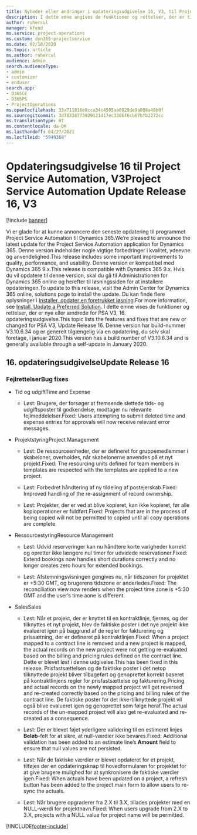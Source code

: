 ```yaml
---
title: Nyheder eller ændringer i opdateringsudgivelse 16, V3, til Project Service Automation
description: I dette emne angives de funktioner og rettelser, der er tilgængelige til Project Service Automation, opdateringsudgivelse 16, V3.
author: ruhercul
manager: kfend
ms.service: project-operations
ms.custom: dyn365-projectservice
ms.date: 02/18/2020
ms.topic: article
ms.author: ruhercul
audience: Admin
search.audienceType:
- admin
- customizer
- enduser
search.app:
- D365CE
- D365PS
- ProjectOperations
ms.openlocfilehash: 33a711816e8cca34c4595aa0929de9a808a48b0f
ms.sourcegitcommit: 3d78338773929121d17ec3386f6cb67bfb2272cc
ms.translationtype: HT
ms.contentlocale: da-DK
ms.lasthandoff: 04/27/2021
ms.locfileid: "5949368"
---
```

# <a name="project-service-automation-update-release-16-v3"></a><span data-ttu-id="d6d4f-103">Opdateringsudgivelse 16 til Project Service Automation, V3</span><span class="sxs-lookup"><span data-stu-id="d6d4f-103">Project Service Automation Update Release 16, V3</span></span>

[!include [banner](../includes/psa-now-project-operations.md)]

<span data-ttu-id="d6d4f-104">Vi er glade for at kunne annoncere den seneste opdatering til programmet Project Service Automation til Dynamics 365.</span><span class="sxs-lookup"><span data-stu-id="d6d4f-104">We’re pleased to announce the latest update for the Project Service Automation application for Dynamics 365.</span></span> <span data-ttu-id="d6d4f-105">Denne version indeholder nogle vigtige forbedringer i kvalitet, ydeevne og anvendelighed.</span><span class="sxs-lookup"><span data-stu-id="d6d4f-105">This release includes some important improvements to quality, performance, and usability.</span></span>  <span data-ttu-id="d6d4f-106">Denne version er kompatibel med Dynamics 365 9.x.</span><span class="sxs-lookup"><span data-stu-id="d6d4f-106">This release is compatible with Dynamics 365 9.x.</span></span> <span data-ttu-id="d6d4f-107">Hvis du vil opdatere til denne version, skal du gå til Administrationen for Dynamics 365 online og herefter til løsningssiden for at installere opdateringen.</span><span class="sxs-lookup"><span data-stu-id="d6d4f-107">To update to this release, visit the Admin Center for Dynamics 365 online, solutions page to install the update.</span></span> <span data-ttu-id="d6d4f-108">Du kan finde flere oplysninger i [Installer, opdater en foretrukket løsning](/dynamics365/project-service/upgrade-psa-home-page).</span><span class="sxs-lookup"><span data-stu-id="d6d4f-108">For more information, see [Install, Update a Preferred Solution](/dynamics365/project-service/upgrade-psa-home-page).</span></span>
<span data-ttu-id="d6d4f-109">I dette emne vises de funktioner og rettelser, der er nye eller ændrede for PSA V3, 16. opdateringsudgivelse.</span><span class="sxs-lookup"><span data-stu-id="d6d4f-109">This topic lists the features and fixes that are new or changed for PSA V3, Update Release 16.</span></span> <span data-ttu-id="d6d4f-110">Denne version har build-nummer V3.10.6.34 og er generelt tilgængelig via en opdatering, du selv skal foretage, i januar 2020.</span><span class="sxs-lookup"><span data-stu-id="d6d4f-110">This version has a build number of V3.10.6.34 and is generally available through a self-update in January 2020.</span></span>


## <a name="update-release-16"></a><span data-ttu-id="d6d4f-111">16. opdateringsudgivelse</span><span class="sxs-lookup"><span data-stu-id="d6d4f-111">Update Release 16</span></span>

### <a name="bug-fixes"></a><span data-ttu-id="d6d4f-112">Fejlrettelser</span><span class="sxs-lookup"><span data-stu-id="d6d4f-112">Bug fixes</span></span>

-   <span data-ttu-id="d6d4f-113">Tid og udgift</span><span class="sxs-lookup"><span data-stu-id="d6d4f-113">Time and Expense</span></span>

    -   <span data-ttu-id="d6d4f-114">Løst: Brugere, der forsøger at fremsende slettede tids- og udgiftsposter til godkendelse, modtager nu relevante fejlmeddelelser.</span><span class="sxs-lookup"><span data-stu-id="d6d4f-114">Fixed: Users attempting to submit deleted time and expense entries for approvals will now receive relevant error messages.</span></span>

-   <span data-ttu-id="d6d4f-115">Projektstyring</span><span class="sxs-lookup"><span data-stu-id="d6d4f-115">Project Management</span></span>

    -   <span data-ttu-id="d6d4f-116">Løst: De ressourceenheder, der er defineret for gruppemedlemmer i skabeloner, overholdes, når skabelonerne anvendes på et nyt projekt.</span><span class="sxs-lookup"><span data-stu-id="d6d4f-116">Fixed: The resourcing units defined for team members in templates are respected with the templates are applied to a new project.</span></span>

    -   <span data-ttu-id="d6d4f-117">Løst: Forbedret håndtering af ny tildeling af postejerskab.</span><span class="sxs-lookup"><span data-stu-id="d6d4f-117">Fixed: Improved handling of the re-assignment of record ownership.</span></span>

    -   <span data-ttu-id="d6d4f-118">Løst: Projekter, der er ved at blive kopieret, kan ikke kopieret, før alle kopioperationer er fuldført.</span><span class="sxs-lookup"><span data-stu-id="d6d4f-118">Fixed: Projects that are in the process of being copied will not be permitted to copied until all copy operations are complete.</span></span>

-   <span data-ttu-id="d6d4f-119">Ressourcestyring</span><span class="sxs-lookup"><span data-stu-id="d6d4f-119">Resource Management</span></span>

    -   <span data-ttu-id="d6d4f-120">Løst: Udvid reserveringer kan nu håndtere korte varigheder korrekt og opretter ikke længere nul timer for udvidede reservationer.</span><span class="sxs-lookup"><span data-stu-id="d6d4f-120">Fixed: Extend bookings now handles short durations correctly and no longer creates zero hours for extended bookings.</span></span>

    -   <span data-ttu-id="d6d4f-121">Løst: Afstemningsvisningen gengives nu, når tidszonen for projektet er +5:30 GMT, og brugerens tidszone er anderledes.</span><span class="sxs-lookup"><span data-stu-id="d6d4f-121">Fixed: The reconciliation view now renders when the project time zone is +5:30 GMT and the user’s time aone is different.</span></span>

-   <span data-ttu-id="d6d4f-122">Sales</span><span class="sxs-lookup"><span data-stu-id="d6d4f-122">Sales</span></span>

    -   <span data-ttu-id="d6d4f-123">Løst: Når et projekt, der er knyttet til en kontraktlinje, fjernes, og der tilknyttes et nyt projekt, blev de faktiske poster i det nye projekt ikke evalueret igen på baggrund af de regler for fakturering og prissætning, der er defineret på kontraktlinjen.</span><span class="sxs-lookup"><span data-stu-id="d6d4f-123">Fixed: When a project mapped to a contract line is removed and a new project is mapped, the actual records on the new project were not getting re-evaluated based on the billing and pricing rules defined on the contract line.</span></span> <span data-ttu-id="d6d4f-124">Dette er blevet løst i denne udgivelse.</span><span class="sxs-lookup"><span data-stu-id="d6d4f-124">This has been fixed in this release.</span></span> <span data-ttu-id="d6d4f-125">Prisfastsættelsen og de faktiske poster i det netop tilknyttede projekt bliver tilbageført og genoprettet korrekt baseret på kontraktlinjens regler for prisfastsættelse og fakturering.</span><span class="sxs-lookup"><span data-stu-id="d6d4f-125">Pricing and actual records on the newly mapped project will get reversed and re-created correctly based on the pricing and billing rules of the contract line.</span></span> <span data-ttu-id="d6d4f-126">De faktiske poster for det ikke-tilknyttede projekt vil også blive evalueret igen og genoprettet som følge heraf.</span><span class="sxs-lookup"><span data-stu-id="d6d4f-126">The actual records of the un-mapped project will also get re-evaluated and re-created as a consequence.</span></span>

    -   <span data-ttu-id="d6d4f-127">Løst: Der er blevet føjet yderligere validering til en estimeret linjes **Beløb**-felt for at sikre, at null-værdier ikke bevares.</span><span class="sxs-lookup"><span data-stu-id="d6d4f-127">Fixed: Additional validation has been added to an estimate line’s **Amount** field to ensure that null values are not persisted.</span></span>

    -   <span data-ttu-id="d6d4f-128">Løst: Når de faktiske værdier er blevet opdateret for et projekt, tilføjes der en opdateringsknap til hovedformularen for projektet for at give brugere mulighed for at synkronisere de faktiske værdier igen.</span><span class="sxs-lookup"><span data-stu-id="d6d4f-128">Fixed: When actuals have been updated on a project, a refresh button has been added to the project main form to allow users to re-sync the actuals.</span></span>

    -   <span data-ttu-id="d6d4f-129">Løst: Når brugere opgraderer fra 2.X til 3.X, tillades projekter med en NULL-værdi for projektnavn.</span><span class="sxs-lookup"><span data-stu-id="d6d4f-129">Fixed: When users upgrade from 2.X to 3.X, projects with a NULL value for project name will be permitted.</span></span>



[!INCLUDE[footer-include](../includes/footer-banner.md)]